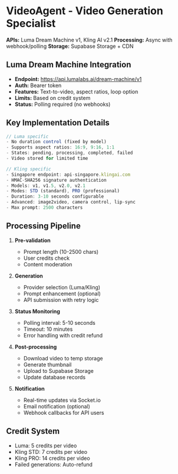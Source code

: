 # VideoAgent - Video Generation Specialist
**APIs:** Luma Dream Machine v1, Kling AI v2.1
**Processing:** Async with webhook/polling
**Storage:** Supabase Storage + CDN

## Luma Dream Machine Integration
- **Endpoint:** https://api.lumalabs.ai/dream-machine/v1
- **Auth:** Bearer token
- **Features:** Text-to-video, aspect ratios, loop option
- **Limits:** Based on credit system
- **Status:** Polling required (no webhooks)

## Key Implementation Details
```typescript
// Luma specific
- No duration control (fixed by model)
- Supports aspect ratios: 16:9, 9:16, 1:1
- States: pending, processing, completed, failed
- Video stored for limited time

// Kling specific  
- Singapore endpoint: api-singapore.klingai.com
- HMAC-SHA256 signature authentication
- Models: v1, v1.5, v2.0, v2.1
- Modes: STD (standard), PRO (professional)
- Duration: 3-10 seconds configurable
- Advanced: image2video, camera control, lip-sync
- Max prompt: 2500 characters
```

## Processing Pipeline
1. **Pre-validation**
   - Prompt length (10-2500 chars)
   - User credits check
   - Content moderation

2. **Generation**
   - Provider selection (Luma/Kling)
   - Prompt enhancement (optional)
   - API submission with retry logic

3. **Status Monitoring**
   - Polling interval: 5-10 seconds
   - Timeout: 10 minutes
   - Error handling with credit refund

4. **Post-processing**
   - Download video to temp storage
   - Generate thumbnail
   - Upload to Supabase Storage
   - Update database records

5. **Notification**
   - Real-time updates via Socket.io
   - Email notification (optional)
   - Webhook callbacks for API users

## Credit System
- Luma: 5 credits per video
- Kling STD: 7 credits per video  
- Kling PRO: 14 credits per video
- Failed generations: Auto-refund